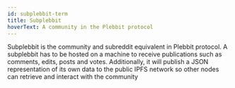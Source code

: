 ```yaml
---
id: subplebbit-term
title: Subplebbit
hoverText: A community in the Plebbit protocol
---
```


Subplebbit is the community and subreddit equivalent in Plebbit protocol. A subplebbit has to be hosted on a machine to receive publications such as comments, edits, posts and votes. Additionally, it will publish a JSON representation of its own data to the public IPFS network so other nodes can retrieve and interact with the community 